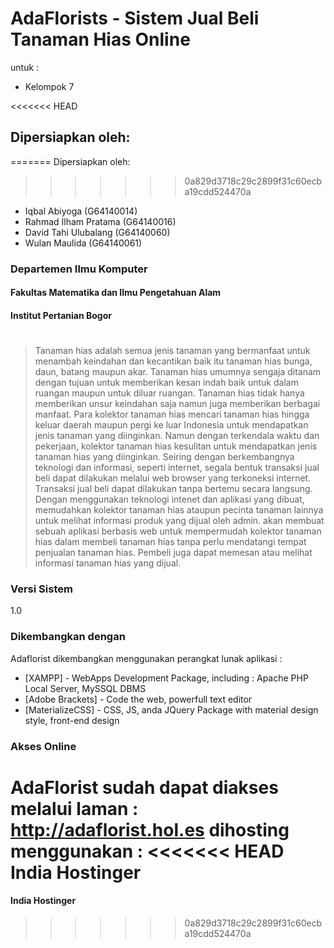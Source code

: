 # AdaFlorists - Sistem Jual Beli Tanaman Hias Online

untuk :
 - Kelompok 7



<<<<<<< HEAD
## Dipersiapkan oleh:
=======
Dipersiapkan oleh:
>>>>>>> 0a829d3718c29c2899f31c60ecba19cdd524470a
- Iqbal Abiyoga	(G64140014)
- Rahmad Ilham Pratama	(G64140016)
- David Tahi Ulubalang	(G64140060)
- Wulan Maulida	(G64140061)

### Departemen Ilmu Komputer
#### Fakultas Matematika dan Ilmu Pengetahuan Alam
#### Institut Pertanian Bogor

#

>Tanaman hias adalah semua jenis tanaman yang bermanfaat untuk menambah keindahan dan kecantikan baik itu tanaman hias bunga, daun, batang maupun akar. Tanaman hias umumnya sengaja ditanam dengan tujuan untuk memberikan kesan indah baik untuk dalam ruangan maupun untuk diluar ruangan. Tanaman hias tidak hanya memberikan unsur keindahan saja namun juga memberikan berbagai manfaat.
Para kolektor tanaman hias mencari tanaman hias hingga keluar daerah maupun pergi ke luar Indonesia untuk mendapatkan jenis tanaman yang diinginkan. Namun dengan terkendala waktu dan pekerjaan, kolektor tanaman hias kesulitan untuk mendapatkan jenis tanaman hias yang diinginkan. 
Seiring dengan berkembangnya teknologi dan informasi, seperti internet, segala bentuk transaksi  jual beli  dapat dilakukan melalui web browser yang terkoneksi internet. Transaksi jual beli  dapat dilakukan tanpa bertemu secara langsung. Dengan menggunakan teknologi intenet dan aplikasi yang dibuat, memudahkan kolektor tanaman hias ataupun pecinta tanaman lainnya untuk melihat informasi produk yang dijual oleh admin. akan membuat sebuah aplikasi berbasis web untuk mempermudah kolektor tanaman hias dalam  membeli tanaman hias tanpa perlu mendatangi tempat penjualan tanaman hias. Pembeli juga dapat memesan atau melihat informasi tanaman hias yang dijual. 


### Versi Sistem
1.0

### Dikembangkan dengan

Adaflorist dikembangkan menggunakan perangkat lunak aplikasi : 

* [XAMPP] - WebApps Development Package, including : Apache PHP Local Server, MySSQL DBMS
* [Adobe Brackets] - Code the web, powerfull text editor
* [MaterializeCSS] - CSS, JS, anda JQuery Package with material design style, front-end design


### Akses Online
AdaFlorist sudah dapat diakses melalui laman : http://adaflorist.hol.es
dihosting menggunakan :
<<<<<<< HEAD
India Hostinger
=======
#### India Hostinger
>>>>>>> 0a829d3718c29c2899f31c60ecba19cdd524470a
